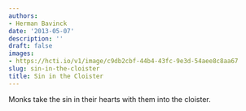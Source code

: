 ```yaml
---
authors:
- Herman Bavinck
date: '2013-05-07'
description: ''
draft: false
images:
- https://hcti.io/v1/image/c9db2cbf-44b4-43fc-9e3d-54aee8c8aa67
slug: sin-in-the-cloister
title: Sin in the Cloister
---
```


Monks take the sin in their hearts with them into the cloister.